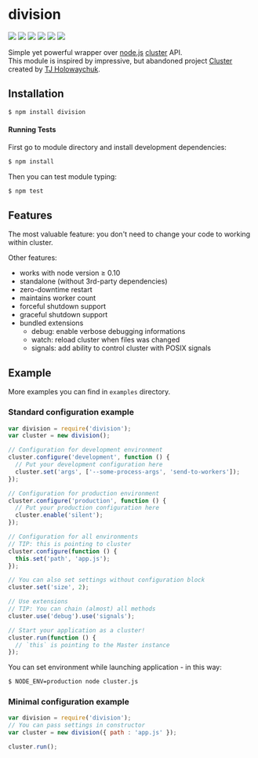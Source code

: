 division
========

[![](https://img.shields.io/travis/codename-/division.svg?style=flat-square)](https://travis-ci.org/codename-/division) [![](https://img.shields.io/coveralls/codename-/division.svg?style=flat-square)](https://coveralls.io/r/codename-/division) ![](https://img.shields.io/node/v/division.svg?style=flat-square) [ ![](https://img.shields.io/npm/v/division.svg?style=flat-square)](https://npmjs.org/package/division) ![](https://img.shields.io/badge/license-MIT-green.svg?style=flat-square) ![](https://img.shields.io/npm/dm/division.svg?style=flat-square)

Simple yet powerful wrapper over [node.js](http://nodejs.org/) [cluster](http://nodejs.org/api/cluster.html) API.<br>
This module is inspired by impressive, but abandoned project [Cluster](https://github.com/LearnBoost/cluster) created by [TJ Holowaychuk](https://github.com/tj).

## Installation

```bash
$ npm install division
```
#### Running Tests

First go to module directory and install development dependencies:

```bash
$ npm install
```

Then you can test module typing:

```bash
$ npm test
```

## Features

The most valuable feature: you don't need to change your code to working within cluster.

Other features:

  * works with node version ≥ 0.10
  * standalone (without 3rd-party dependencies)
  * zero-downtime restart
  * maintains worker count
  * forceful shutdown support
  * graceful shutdown support
  * bundled extensions
    * debug: enable verbose debugging informations
    * watch: reload cluster when files was changed
    * signals: add ability to control cluster with POSIX signals

## Example

More examples you can find in `examples` directory.

### Standard configuration example

```javascript
var division = require('division');
var cluster = new division();

// Configuration for development environment
cluster.configure('development', function () {
  // Put your development configuration here
  cluster.set('args', ['--some-process-args', 'send-to-workers']);
});

// Configuration for production environment
cluster.configure('production', function () {
  // Put your production configuration here
  cluster.enable('silent');
});

// Configuration for all environments
// TIP: this is pointing to cluster
cluster.configure(function () {
  this.set('path', 'app.js');
});

// You can also set settings without configuration block
cluster.set('size', 2);

// Use extensions
// TIP: You can chain (almost) all methods
cluster.use('debug').use('signals');

// Start your application as a cluster!
cluster.run(function () {
  // `this` is pointing to the Master instance
});
```

You can set environment while launching application - in this way:

```bash
$ NODE_ENV=production node cluster.js
```

### Minimal configuration example

```javascript
var division = require('division');
// You can pass settings in constructor
var cluster = new division({ path : 'app.js' });

cluster.run();
```

